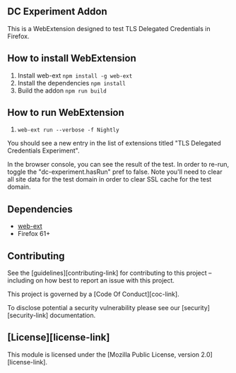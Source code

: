 ## DC Experiment Addon

This is a WebExtension designed to test TLS Delegated Credentials in Firefox.

## How to install WebExtension

1. Install web-ext `npm install -g web-ext`
2. Install the dependencies `npm install`
3. Build the addon `npm run build`

## How to run WebExtension
1. `web-ext run --verbose -f Nightly`

You should see a new entry in the list of extensions titled "TLS Delegated Credentials Experiment".

In the browser console, you can see the result of the test. In order to re-run, toggle the "dc-experiment.hasRun" pref to false. Note you'll need to clear all site data for the test domain in order to clear SSL cache for the test domain.

## Dependencies

- [web-ext](https://developer.mozilla.org/en-US/docs/Mozilla/Add-ons/WebExtensions/Getting_started_with_web-ext)
- Firefox 61+

## Contributing

See the [guidelines][contributing-link] for contributing to this project – including on how best to report an issue with this project.

This project is governed by a [Code Of Conduct][coc-link].

To disclose potential a security vulnerability please see our [security][security-link] documentation.

## [License][license-link]

This module is licensed under the [Mozilla Public License, version 2.0][license-link].

